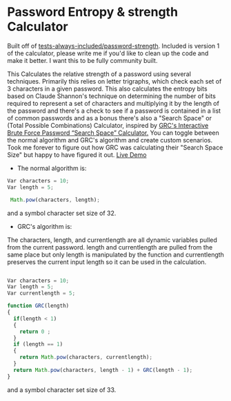 # Password Entropy & strength Calculator

Built off of <a href="https://github.com/tests-always-included/password-strength">tests-always-included/password-strength</a>. Included is version 1 of the calculator, please write me if you'd like to clean up the code and make it better. I want this to be fully community built. 

This Calculates the relative strength of a password using several techniques. Primarily this relies on letter trigraphs, which check each set of 3 characters in a given password. This also calculates the entropy bits based on Claude Shannon's technique on determining the number of bits required to represent a set of characters and multiplying it by the length of the password and there's a check to see if a password is contained in a list of common passwords and as a bonus there's also a "Search Space" or (Total Possible Combinations) Calculator, inspired by <a href="https://www.grc.com/haystack.htm">GRC's Interactive Brute Force Password “Search Space” Calculator.</a> 
You can toggle between the normal algorithm and GRC's algorithm and create custom scenarios. Took me forever to figure out how GRC was calculating their "Search Space Size" but happy to have figured it out. <a href="https://alecmccutcheon.github.io/Password-Entropy-Calculator/">Live Demo</a>

* The normal algorithm is:  
```javascript
Var characters = 10;
Var length = 5;

 Math.pow(characters, length);
```
and a symbol character set size of 32.

* GRC's algorithm is:

The characters, length, and currentlength are all dynamic variables pulled from the current password. length and currentlength are pulled from the same place but only length is manipulated by the function and currentlength preserves the current input length so it can be used in the calculation.

```javascript

Var characters = 10;
Var length = 5;
Var currentlength = 5;

function GRC(length) 
{ 
  if(length < 1) 
  {
    return 0 ; 
  }
  if (length == 1)
  {
    return Math.pow(characters, currentlength); 
  }
  return Math.pow(characters, length - 1) + GRC(length - 1); 
}
```
and a symbol character set size of 33.
